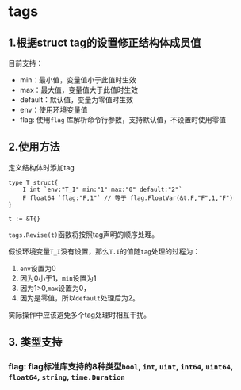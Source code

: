 # tags
## 1.根据struct tag的设置修正结构体成员值
目前支持：
* min：最小值，变量值小于此值时生效
* max：最大值，变量值大于此值时生效
* default：默认值，变量为零值时生效
* env：使用环境变量值
* flag: 使用`flag` 库解析命令行参数，支持默认值，不设置时使用零值

## 2.使用方法
定义结构体时添加tag
```golang
type T struct{
    I int `env:"T_I" min:"1" max:"0" default:"2"`
    F float64 `flag:"F,1"` // 等于 flag.FloatVar(&t.F,"F",1,"F")
}

t := &T{}
```
`tags.Revise(t)`函数将按照tag声明的顺序处理。

假设环境变量`T_I`没有设置，那么`T.I`的值随`tag`处理的过程为：
1. `env`设置为0
2. 因为0小于1，`min`设置为1
3. 因为1>0,`max`设置为0，
4. 因为是零值，所以`default`处理后为2。

实际操作中应该避免多个tag处理时相互干扰。

## 3. 类型支持

### flag: flag标准库支持的8种类型`bool`, `int`, `uint`, `int64`, `uint64`, `float64`, `string`, `time.Duration`